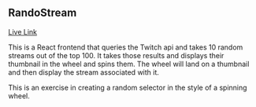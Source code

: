 ## RandoStream

[Live Link](https://dmoisoff.com/RandoStream/)

This is a React frontend that queries the Twitch api and takes 10 random streams out of the top 100. It takes those results and displays their thumbnail in the wheel and spins them. The wheel will land on a thumbnail and then display the stream associated with it.

This is an exercise in creating a random selector in the style of a spinning wheel.
